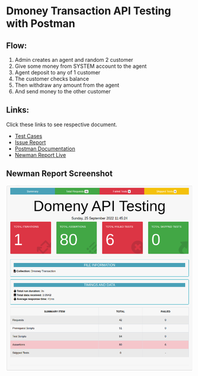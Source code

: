 # Dmoney Transaction API Testing with Postman

## Flow:

1. Admin creates an agent and random 2 customer
2. Give some money from SYSTEM account to the agent
3. Agent deposit to any of 1 customer
4. The customer checks balance
5. Then withdraw any amount from the agent
6. And send money to the other customer

## Links:

Click these links to see respective document.

- [Test Cases](https://docs.google.com/spreadsheets/d/1ZzbfZ37WEthl7CYPb4vOmFNYLLIL8gHHD7gZdEe5ASM/edit?usp=sharing)
- [Issue Report](https://docs.google.com/spreadsheets/d/1ooR6Zu47q18P2nXTd2axO8lQAqJ-_iA-ZUhpyHnUCrw/edit?usp=sharing)
- [Postman Documentation](https://documenter.getpostman.com/view/19579535/2s83Rzjuu1)
- [Newman Report Live](https://hhhameem.github.io/dmoney-api-tesing/)

## Newman Report Screenshot

![Newman report Screenshot](/images/newman-report.png "Newman report")

